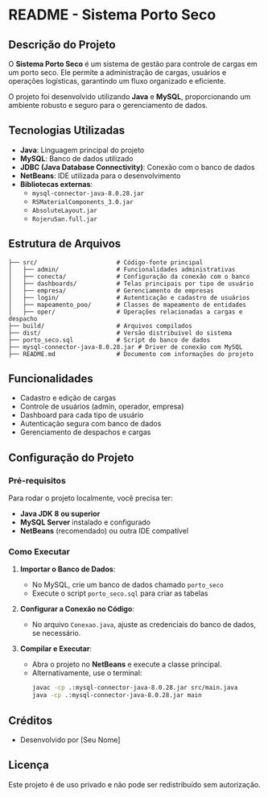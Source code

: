 # README - Sistema Porto Seco

## Descrição do Projeto

O **Sistema Porto Seco** é um sistema de gestão para controle de cargas em um porto seco. Ele permite a administração de cargas, usuários e operações logísticas, garantindo um fluxo organizado e eficiente.

O projeto foi desenvolvido utilizando **Java** e **MySQL**, proporcionando um ambiente robusto e seguro para o gerenciamento de dados.

## Tecnologias Utilizadas

- **Java**: Linguagem principal do projeto
- **MySQL**: Banco de dados utilizado
- **JDBC (Java Database Connectivity)**: Conexão com o banco de dados
- **NetBeans**: IDE utilizada para o desenvolvimento
- **Bibliotecas externas**:
  - `mysql-connector-java-8.0.28.jar`
  - `RSMaterialComponents_3.0.jar`
  - `AbsoluteLayout.jar`
  - `RojeruSan.full.jar`
  
## Estrutura de Arquivos

```
├── src/                      # Código-fonte principal
│   ├── admin/                # Funcionalidades administrativas
│   ├── conecta/              # Configuração da conexão com o banco
│   ├── dashboards/           # Telas principais por tipo de usuário
│   ├── empresa/              # Gerenciamento de empresas
│   ├── login/                # Autenticação e cadastro de usuários
│   ├── mapeamento_poo/       # Classes de mapeamento de entidades
│   ├── oper/                 # Operações relacionadas a cargas e despacho
├── build/                    # Arquivos compilados
├── dist/                     # Versão distribuível do sistema
├── porto_seco.sql            # Script do banco de dados
├── mysql-connector-java-8.0.28.jar # Driver de conexão com MySQL
├── README.md                 # Documento com informações do projeto
```

## Funcionalidades

- Cadastro e edição de cargas
- Controle de usuários (admin, operador, empresa)
- Dashboard para cada tipo de usuário
- Autenticação segura com banco de dados
- Gerenciamento de despachos e cargas

## Configuração do Projeto

### Pré-requisitos

Para rodar o projeto localmente, você precisa ter:

- **Java JDK 8 ou superior**
- **MySQL Server** instalado e configurado
- **NetBeans** (recomendado) ou outra IDE compatível

### Como Executar

1. **Importar o Banco de Dados**:
   - No MySQL, crie um banco de dados chamado `porto_seco`
   - Execute o script `porto_seco.sql` para criar as tabelas

2. **Configurar a Conexão no Código**:
   - No arquivo `Conexao.java`, ajuste as credenciais do banco de dados, se necessário.

3. **Compilar e Executar**:
   - Abra o projeto no **NetBeans** e execute a classe principal.
   - Alternativamente, use o terminal:
     ```bash
     javac -cp .:mysql-connector-java-8.0.28.jar src/main.java
     java -cp .:mysql-connector-java-8.0.28.jar main
     ```

## Créditos

- Desenvolvido por [Seu Nome]

## Licença

Este projeto é de uso privado e não pode ser redistribuído sem autorização.

